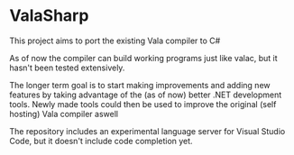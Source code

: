 # ValaSharp
This project aims to port the existing Vala compiler to C#

As of now the compiler can build working programs just like valac, but it hasn't been tested extensively.

The longer term goal is to start making improvements and adding new features by taking advantage of the (as of now) better .NET development tools.
Newly made tools could then be used to improve the original (self hosting) Vala compiler aswell

The repository includes an experimental language server for Visual Studio Code, but it doesn't include code completion yet.

